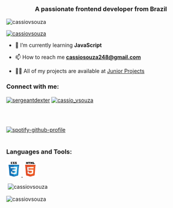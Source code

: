 <h3 align="center">A passionate frontend developer from Brazil</h3>

<p align="left"> <img src="https://komarev.com/ghpvc/?username=cassiovsouza&label=Profile%20views&color=0e75b6&style=flat" alt="cassiovsouza" /> </p>

<p align="left"> <a href="https://github.com/ryo-ma/github-profile-trophy"><img src="https://github-profile-trophy.vercel.app/?username=cassiovsouza" alt="cassiovsouza" /></a> </p>

- 🌱 I’m currently learning **JavaScript**

- 📫 How to reach me **cassiosouza248@gmail.com**

- 👨‍💻 All of my projects are available at [Junior Projects](https://github.com/CassioVSouza/Junior-Projects)

<h3 align="left">Connect with me:</h3>
<p align="left">
<a href="https://twitter.com/sergeantdexter" target="blank"><img align="center" src="https://raw.githubusercontent.com/rahuldkjain/github-profile-readme-generator/master/src/images/icons/Social/twitter.svg" alt="sergeantdexter" height="30" width="40" /></a>
<a href="https://instagram.com/cassio_vsouza" target="blank"><img align="center" src="https://raw.githubusercontent.com/rahuldkjain/github-profile-readme-generator/master/src/images/icons/Social/instagram.svg" alt="cassio_vsouza" height="30" width="40" /></a></a>
</p><br><br>

[![spotify-github-profile](https://spotify-github-profile.vercel.app/api/view?uid=p4cvnfr1lyd5s0f7f8lnhtev2&cover_image=true&theme=default&show_offline=false&background_color=121212&interchange=true)](https://spotify-github-profile.vercel.app/api/view?uid=p4cvnfr1lyd5s0f7f8lnhtev2&redirect=true)<br><br>

<h3 align="left">Languages and Tools:</h3>
<p align="left"> <a href="https://www.w3schools.com/css/" target="_blank" rel="noreferrer"> <img src="https://raw.githubusercontent.com/devicons/devicon/master/icons/css3/css3-original-wordmark.svg" alt="css3" width="40" height="40"/> </a> <a href="https://www.w3.org/html/" target="_blank" rel="noreferrer"> <img src="https://raw.githubusercontent.com/devicons/devicon/master/icons/html5/html5-original-wordmark.svg" alt="html5" width="40" height="40"/> </a> </p>

<p>&nbsp;<img align="center" src="https://github-readme-stats.vercel.app/api?username=cassiovsouza&show_icons=true&locale=en" alt="cassiovsouza" /></p>

<p><img align="center" src="https://github-readme-streak-stats.herokuapp.com/?user=cassiovsouza&" alt="cassiovsouza" /></p>
